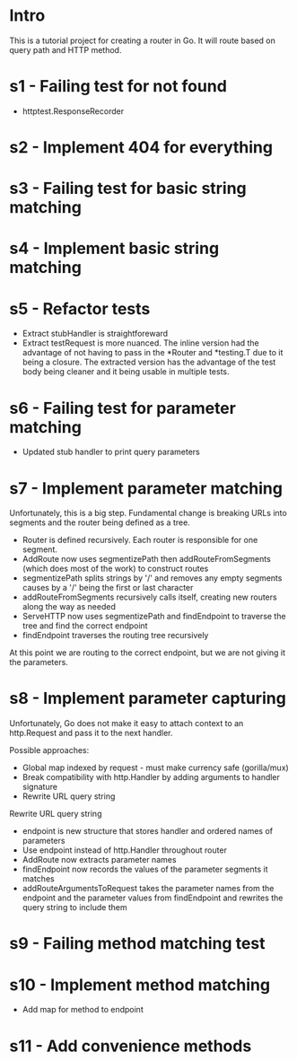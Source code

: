 # Intro

This is a tutorial project for creating a router in Go. It will route based on query path and HTTP method.

# s1 - Failing test for not found

* httptest.ResponseRecorder

# s2 - Implement 404 for everything

# s3 - Failing test for basic string matching

# s4 - Implement basic string matching

# s5 - Refactor tests

* Extract stubHandler is straightforeward
* Extract testRequest is more nuanced. The inline version had the advantage of not having to pass in the *Router and *testing.T due to it being a closure. The extracted version has the advantage of the test body being cleaner and it being usable in multiple tests.

# s6 - Failing test for parameter matching

* Updated stub handler to print query parameters

# s7 - Implement parameter matching

Unfortunately, this is a big step. Fundamental change is breaking URLs into segments and the router being defined as a tree.

* Router is defined recursively. Each router is responsible for one segment.
* AddRoute now uses segmentizePath then addRouteFromSegments (which does most of the work) to construct routes
* segmentizePath splits strings by '/' and removes any empty segments causes by a '/' being the first or last character
* addRouteFromSegments recursively calls itself, creating new routers along the way as needed
* ServeHTTP now uses segmentizePath and findEndpoint to traverse the tree and find the correct endpoint
* findEndpoint traverses the routing tree recursively

At this point we are routing to the correct endpoint, but we are not giving it the parameters.

# s8 - Implement parameter capturing

Unfortunately, Go does not make it easy to attach context to an http.Request and pass it to the next handler.

Possible approaches:

* Global map indexed by request - must make currency safe (gorilla/mux)
* Break compatibility with http.Handler by adding arguments to handler signature
* Rewrite URL query string

Rewrite URL query string

* endpoint is new structure that stores handler and ordered names of parameters
* Use endpoint instead of http.Handler throughout router
* AddRoute now extracts parameter names
* findEndpoint now records the values of the parameter segments it matches
* addRouteArgumentsToRequest takes the parameter names from the endpoint and the parameter values from findEndpoint and rewrites the query string to include them

# s9 - Failing method matching test

# s10 - Implement method matching

* Add map for method to endpoint

# s11 - Add convenience methods

